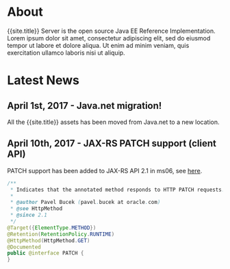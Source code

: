 

# About

{{site.title}} Server is the open source Java EE Reference Implementation. Lorem ipsum dolor sit amet, consectetur adipiscing elit, sed do eiusmod tempor ut labore et dolore aliqua. Ut enim ad minim veniam, quis exercitation ullamco laboris nisi ut aliquip.


  
# Latest News

## April 1st, 2017 - __Java.net migration!__ ##

All the {{site.title}} assets has been moved from Java.net to a new location.

## April 10th, 2017 - __JAX-RS PATCH support__ (client API) ##

PATCH support has been added to JAX-RS API 2.1 in ms06, see [here](https://java.net/projects/jax-rs-spec/lists/users/archive/2017-04/message/40).

```java
/**
 * Indicates that the annotated method responds to HTTP PATCH requests.
 *
 * @author Pavel Bucek (pavel.bucek at oracle.com)
 * @see HttpMethod
 * @since 2.1
 */
@Target({ElementType.METHOD})
@Retention(RetentionPolicy.RUNTIME)
@HttpMethod(HttpMethod.GET)
@Documented
public @interface PATCH {
}
```


